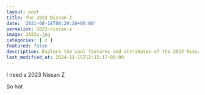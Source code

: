 ```yaml
---
layout: post
title: The 2023 Nissan Z
date: '2021-08-18T08:29:20+00:00'
permalink: 2023-nissan-z
image: 2023z.jpg
categories: [ z ]
featured: false
description: Explore the cool features and attributes of the 2023 Nissan Z in this comprehensive blog post.
last_modified_at: 2024-11-15T12:15:17-06:00
---
```


I need a 2023 Nissan Z 

So hot













